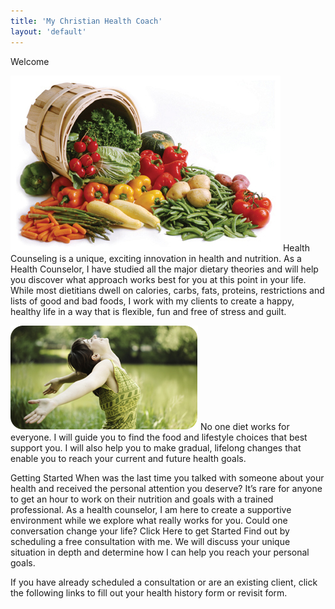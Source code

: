 ```yaml
---
title: 'My Christian Health Coach'
layout: 'default'
---
```

Welcome

![basket with fresh produce](/images/harvest.jpg "Produce")
Health Counseling is a unique, exciting innovation in health and nutrition. As a Health Counselor, I have studied all the major dietary theories and will help you discover what approach works best for you at this point in your life. While most dietitians dwell on calories, carbs, fats, proteins, restrictions and lists of good and bad foods, I work with my clients to create a happy, healthy life in a way that is flexible, fun and free of stress and guilt.


![lady with arms up](/images/lady.jpg "ArmsUpLady")
No one diet works for everyone.
I will guide you to find the food and lifestyle choices that best support you. I will also help you to make gradual, lifelong changes that enable you to reach your current and future health goals.

Getting Started
When was the last time you talked with someone about your health and received the personal attention you deserve? It’s rare for anyone to get an hour to work on their nutrition and goals with a trained professional. As a health counselor, I am here to create a supportive environment while we explore what really works for you. Could one conversation change your life?
Click Here to get Started Find out by scheduling a free consultation with me. We will discuss your unique situation in depth and determine how I can help you reach your personal goals.

If you have already scheduled a consultation or are an existing client, click the following links to fill out your health history form or revisit form.

